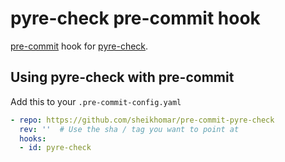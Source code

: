 # pyre-check pre-commit hook

[pre-commit](https://pre-commit.com) hook for
[pyre-check](https://pyre-check.org/).

## Using pyre-check with pre-commit

Add this to your `.pre-commit-config.yaml`

```yaml
- repo: https://github.com/sheikhomar/pre-commit-pyre-check
  rev: ''  # Use the sha / tag you want to point at
  hooks:
  - id: pyre-check
```
